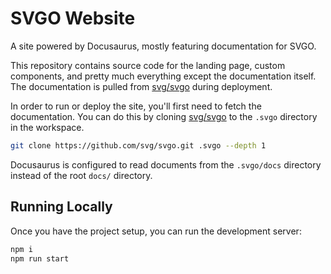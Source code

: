 # SVGO Website

A site powered by Docusaurus, mostly featuring documentation for SVGO.

This repository contains source code for the landing page, custom components, and pretty much everything except the documentation itself. The documentation is pulled from [svg/svgo](https://github.com/svg/svgo) during deployment.

In order to run or deploy the site, you'll first need to fetch the documentation. You can do this by cloning [svg/svgo](https://github.com/svg/svgo) to the `.svgo` directory in the workspace.

```sh
git clone https://github.com/svg/svgo.git .svgo --depth 1
```

Docusaurus is configured to read documents from the `.svgo/docs` directory instead of the root `docs/` directory.

## Running Locally

Once you have the project setup, you can run the development server:

```sh
npm i
npm run start
```
